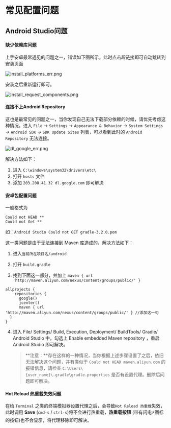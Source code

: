 # 常见配置问题

## Android Studio问题

#### 缺少依赖库问题

上手安卓最常遇见的问题之一，错误如下图所示，此时点击超链接即可自动跳转到安装页面

![install_platforms_err.png](../imgs/install_platforms_err.png)

安装之后重新运行即可。

![install_request_components.png](../imgs/install_request_components.png)


#### 连接不上Android Repository

这也是最常见的问题之一，当你发现自己无法下载部分依赖的时候，请优先考虑这种情况。进入 `File` -> `Settings` -> `Appearance & Behavior` -> `System Settings` -> `Android SDK` -> `SDK Update Sites` 列表，可以看到此时的 `Android Repository` 无法连接。

![dl_google_err.png](../imgs/dl_google_err.png)

解决方法如下：

1. 进入 `C:\windows\system32\drivers\etc\` 
2. 打开 `hosts` 文件
3. 添加 `203.208.41.32 dl.google.com` 即可解决

#### 安卓包配置问题

一般格式为

```
Could not HEAD **
Could not Get **
```

如：`Android Studio Could not GET gradle-3.2.0.pom`

这一类问题是由于无法连接到 Maven 库造成的，解决方法如下：

1. 进入`当前所在项目名/android`

2. 打开 `build.gradle` 

3. 找到下面这一部分，并加上 `maven { url 'http://maven.aliyun.com/nexus/content/groups/public/' }` 
  ```
  allprojects {
      repositories {
        google()
        jcenter()
        maven { url 'http://maven.aliyun.com/nexus/content/groups/public/' } //添加这一句
  	}
  }
  ```

4. 进入 File/ Settings/ Build, Execution, Deployment/ BuildTools/ Gradle/ Android Studio 中，勾选上 Enable embedded Maven repository ，重启 Android Studio 即可解决。

   > **注意：**存在这样的一种情况，当你根据上述步骤设置了之后，依旧无法解决这个问题，并有类似于 `Could not HEAD maven.aliyun.com` 的报错信息，请检查 `C:\Users\{user_name}\.gradle\gradle.properties` 是否有设置代理。删除后问题即可解决。

#### Hot Reload 热重载失效问题

在给 `Terminal` 之类的终端模拟器设置代理之后，会导致`Hot Reload 热重载`失效，此时调用 **Save** (`cmd-s` / `ctrl-s`)将不会进行热重载，**热重载按钮** (带有闪电⚡️图标的按钮)也不会显示，将代理移除即可解决。
